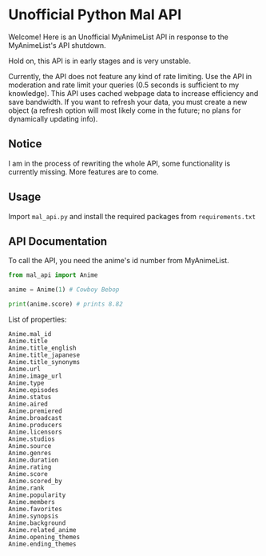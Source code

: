 # Unofficial Python Mal API

Welcome! Here is an Unofficial MyAnimeList API in response to the MyAnimeList's API shutdown.

Hold on, this API is in early stages and is very unstable.

Currently, the API does not feature any kind of rate limiting. Use the API in moderation and rate limit your queries (0.5 seconds is sufficient to my knowledge). This API uses cached webpage data to increase efficiency and save bandwidth. If you want to refresh your data, you must create a new object (a refresh option will most likely come in the future; no plans for dynamically updating info).

## Notice

I am in the process of rewriting the whole API, some functionality is currently missing. More features are to come.

## Usage

Import `mal_api.py` and install the required packages from `requirements.txt`

## API Documentation

To call the API, you need the anime's id number from MyAnimeList.

```python
from mal_api import Anime

anime = Anime(1) # Cowboy Bebop

print(anime.score) # prints 8.82
```

List of properties:
```
Anime.mal_id
Anime.title
Anime.title_english
Anime.title_japanese
Anime.title_synonyms
Anime.url
Anime.image_url
Anime.type
Anime.episodes
Anime.status
Anime.aired
Anime.premiered
Anime.broadcast
Anime.producers
Anime.licensors
Anime.studios
Anime.source
Anime.genres
Anime.duration
Anime.rating
Anime.score
Anime.scored_by
Anime.rank
Anime.popularity
Anime.members
Anime.favorites
Anime.synopsis
Anime.background
Anime.related_anime
Anime.opening_themes
Anime.ending_themes
```
